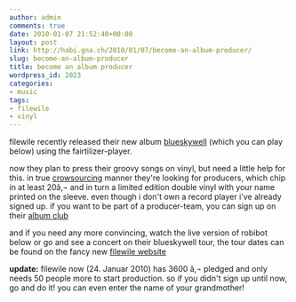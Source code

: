 ```yaml
---
author: admin
comments: true
date: 2010-01-07 21:52:40+00:00
layout: post
link: http://habi.gna.ch/2010/01/07/become-an-album-producer/
slug: become-an-album-producer
title: become an album producer
wordpress_id: 2023
categories:
- music
tags:
- filewile
- vinyl
---
```


filewile recently released their new album [blueskywell](http://www.filewile.com/discography/) (which you can play below) using the fairtilizer-player.




now they plan to press their groovy songs on vinyl, but need a little help for this. in true [crowsourcing](http://en.wikipedia.org/wiki/Crowdsourcing) manner they're looking for producers, which chip in at least 20â‚¬ and in turn a limited edition double vinyl with your name printed on the sleeve. even though i don't own a record player i've already signed up. if you want to be part of a producer-team, you can sign up on their [album club](http://albumclub.macends.com/)


  

and if you need any more convincing, watch the live version of robibot below or go and see a concert on their blueskywell tour, the tour dates can be found on the fancy new [filewile website](http://www.filewile.com/2009/11/13/new-album-%C2%ABblueskywell%C2%BB-tour/)  



**update:** filewile now (24. Januar 2010) has 3600 â‚¬ pledged and only needs 50 people more to start production. so if you didn't sign up until now, go and do it! you can even enter the name of your grandmother!
